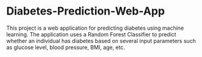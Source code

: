 # Diabetes-Prediction-Web-App
This project is a web application for predicting diabetes using machine learning. The application uses a Random Forest Classifier to predict whether an individual has diabetes based on several input parameters such as glucose level, blood pressure, BMI, age, etc.

